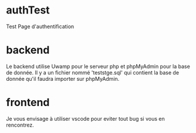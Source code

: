 # authTest
 Test Page d'authentification

# backend
 Le backend utilise Uwamp pour le serveur php et phpMyAdmin pour la base de donnée. Il y a un fichier nommé 'teststge.sql' qui contient la base de donnée qu'il faudra importer sur phpMyAdmin.

# frontend
 Je vous envisage à utiliser vscode pour eviter tout bug si vous en rencontrez.
 
